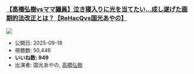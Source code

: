 ### [【高橋弘樹vsママ議員】泣き寝入りに光を当てたい…成し遂げた画期的法改正とは？【ReHacQvs国光あやの】](https://www.youtube.com/watch?v=XpvF36-qfRs)
[![](https://img.youtube.com/vi/XpvF36-qfRs/sddefault.jpg)](https://www.youtube.com/watch?v=XpvF36-qfRs)
-   公開日: 2025-09-18
-   視聴数: 50,446
-   **いいね数: 949**
-   出演者: 国光あやの, [高橋弘樹](/rehacq_fan/people/高橋弘樹 "wikilink")
